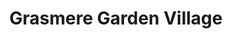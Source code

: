 ---
title: "Grasmere Garden Village"
url: /grasmere/grasmere-garden-village/
shop: garden centre
---